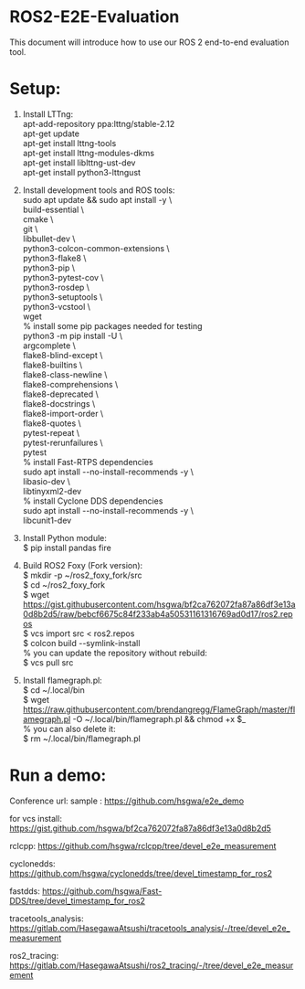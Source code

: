 # ROS2-E2E-Evaluation

This document will introduce how to use our ROS 2 end-to-end evaluation tool.  

# Setup:
1. Install LTTng:  
apt-add-repository ppa:lttng/stable-2.12  
apt-get update  
apt-get install lttng-tools  
apt-get install lttng-modules-dkms  
apt-get install liblttng-ust-dev  
apt-get install python3-lttngust  

2. Install development tools and ROS tools:  
sudo apt update && sudo apt install -y \  
  build-essential \  
  cmake \  
  git \  
  libbullet-dev \  
  python3-colcon-common-extensions \  
  python3-flake8 \  
  python3-pip \  
  python3-pytest-cov \  
  python3-rosdep \  
  python3-setuptools \  
  python3-vcstool \  
  wget  
% install some pip packages needed for testing  
python3 -m pip install -U \  
  argcomplete \  
  flake8-blind-except \  
  flake8-builtins \  
  flake8-class-newline \  
  flake8-comprehensions \  
  flake8-deprecated \  
  flake8-docstrings \  
  flake8-import-order \  
  flake8-quotes \  
  pytest-repeat \  
  pytest-rerunfailures \  
  pytest  
% install Fast-RTPS dependencies  
sudo apt install --no-install-recommends -y \  
  libasio-dev \  
  libtinyxml2-dev  
% install Cyclone DDS dependencies  
sudo apt install --no-install-recommends -y \  
  libcunit1-dev  

3. Install Python module:  
$ pip install pandas fire  

4. Build ROS2 Foxy (Fork version):  
$ mkdir -p ~/ros2_foxy_fork/src  
$ cd ~/ros2_foxy_fork  
$ wget https://gist.githubusercontent.com/hsgwa/bf2ca762072fa87a86df3e13a0d8b2d5/raw/bebcf6675c84f233ab4a50531161316769ad0d17/ros2.repos  
$ vcs import src < ros2.repos  
$ colcon build --symlink-install  
% you can update the repository without rebuild:  
$ vcs pull src    

5. Install flamegraph.pl:  
$ cd ~/.local/bin  
$ wget https://raw.githubusercontent.com/brendangregg/FlameGraph/master/flamegraph.pl -O ~/.local/bin/flamegraph.pl && chmod +x $_  
% you can also delete it:  
$ rm ~/.local/bin/flamegraph.pl  

# Run a demo:  


Conference url:
sample : https://github.com/hsgwa/e2e_demo

for vcs install: https://gist.github.com/hsgwa/bf2ca762072fa87a86df3e13a0d8b2d5

rclcpp: https://github.com/hsgwa/rclcpp/tree/devel_e2e_measurement

cyclonedds: https://github.com/hsgwa/cyclonedds/tree/devel_timestamp_for_ros2

fastdds: https://github.com/hsgwa/Fast-DDS/tree/devel_timestamp_for_ros2

tracetools_analysis: https://gitlab.com/HasegawaAtsushi/tracetools_analysis/-/tree/devel_e2e_measurement

ros2_tracing: https://gitlab.com/HasegawaAtsushi/ros2_tracing/-/tree/devel_e2e_measurement
